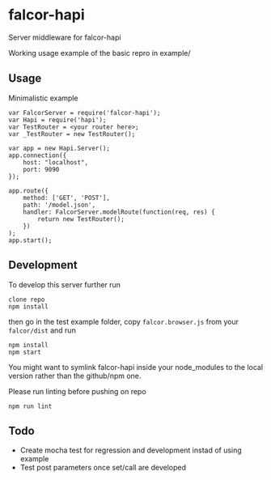 # falcor-hapi
Server middleware for falcor-hapi

Working usage example of the basic repro in example/

## Usage
Minimalistic example

```
var FalcorServer = require('falcor-hapi');
var Hapi = require('hapi');
var TestRouter = <your router here>;
var _TestRouter = new TestRouter();

var app = new Hapi.Server();
app.connection({
    host: "localhost",
    port: 9090
});

app.route({
    method: ['GET', 'POST'],
    path: '/model.json',
    handler: FalcorServer.modelRoute(function(req, res) {
        return new TestRouter();
    })
);
app.start();

```

## Development
To develop this server further run
```
clone repo
npm install
```
then go in the test example folder, copy ``falcor.browser.js`` from your ``falcor/dist`` and run
```
npm install
npm start
```
You might want to symlink falcor-hapi inside your node_modules to the local version rather than the github/npm one.

Please run linting before pushing on repo
```
npm run lint
```

## Todo
 * Create mocha test for regression and development instad of using example  
 * Test post parameters once set/call are developed  
 